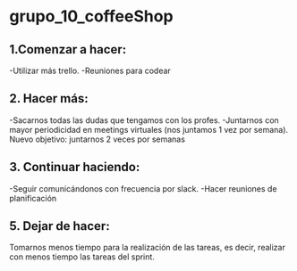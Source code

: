 # grupo_10_coffeeShop

## 1.Comenzar a hacer: 
  -Utilizar más trello.
  -Reuniones para codear
## 2. Hacer más:
  -Sacarnos todas las dudas que tengamos con los profes.
  -Juntarnos con mayor periodicidad en meetings virtuales (nos juntamos 1 vez por semana). Nuevo objetivo: juntarnos 2 veces por semanas
## 3. Continuar haciendo:
  -Seguir comunicándonos con frecuencia por slack.
  -Hacer reuniones de planificación
## 5. Dejar de hacer:
Tomarnos menos tiempo para la realización de las tareas, es decir, realizar con menos tiempo las tareas del sprint.
